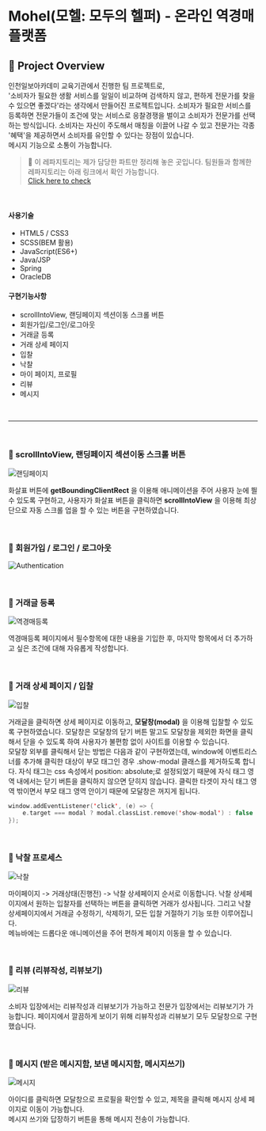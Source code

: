 # Mohel(모헬: 모두의 헬퍼) - 온라인 역경매 플랫폼
## 🌟 Project Overview
인천일보아카데미 교육기관에서 진행한 팀 프로젝트로, <br>
'소비자가 필요한 생활 서비스를 일일이 비교하며 검색하지 않고, 편하게 전문가를 찾을 수 있으면 좋겠다'라는 생각에서 만들어진 프로젝트입니다. 소비자가 필요한 서비스를 등록하면 전문가들이 조건에 맞는 서비스로 응찰경쟁을 벌이고 소비자가 전문가를 선택하는 방식입니다. 소비자는 자신이 주도해서 매칭을 이끌어 나갈 수 있고 전문가는 각종 '혜택'을 제공하면서 소비자를 유인할 수 있다는 장점이 있습니다. <br>
메시지 기능으로 소통이 가능합니다. <br>
 > 🚀 이 레파지토리는 제가 담당한 파트만 정리해 놓은 곳입니다. 팀원들과 함께한 레파지토리는 아래 링크에서 확인 가능합니다. <br>
 [Click here to check](https://github.com/SookyeongLee/BAO)
 
 <br>
 
#### 사용기술
* HTML5 / CSS3
* SCSS(BEM 활용)
* JavaScript(ES6+)
* Java/JSP
* Spring
* OracleDB 
#### 구현기능사항
* scrollIntoView, 랜딩페이지 섹션이동 스크롤 버튼
* 회원가입/로그인/로그아웃
* 거래글 등록
* 거래 상세 페이지
* 입찰
* 낙찰
* 마이 페이지, 프로필
* 리뷰
* 메시지
<br>

---

<br>

### 🌟 scrollIntoView, 랜딩페이지 섹션이동 스크롤 버튼
![랜딩페이지](https://user-images.githubusercontent.com/74999421/115503645-bab0eb80-a2b1-11eb-9964-42e0926584f2.gif)

화살표 버튼에 **getBoundingClientRect** 을 이용해 애니메이션을 주어 사용자 눈에 띌 수 있도록  구현하고, 사용자가 화살표 버튼을 클릭하면 **scrollIntoView** 을 이용해 최상단으로 자동 스크롤 업을 할 수 있는 버튼을 구현하였습니다.
 
<br>
 
### 🌟 회원가입 / 로그인 / 로그아웃
![Authentication](https://user-images.githubusercontent.com/74999421/115509538-86412d80-a2b9-11eb-859b-1292e6bb5114.gif)
 
 <br>
 
 ### 🌟 거래글 등록
![역경매등록](https://user-images.githubusercontent.com/74999421/115650820-f48efa00-a364-11eb-8b4e-b8f6a303003f.gif)

 역경매등록 페이지에서 필수항목에 대한 내용을 기입한 후, 마지막 항목에서 더 추가하고 싶은 조건에 대해 자유롭게 작성합니다.
 
 <br>
 
### 🌟 거래 상세 페이지 / 입찰
![입찰](https://user-images.githubusercontent.com/74999421/115520473-29e40b00-a2c5-11eb-9919-c748ef77ab4b.gif)
 
거래글을 클릭하면 상세 페이지로 이동하고, **모달창(modal)** 을 이용해 입찰할 수 있도록 구현하였습니다. 모달창은 모달창의 닫기 버튼 말고도 모달창을 제외한 화면을 클릭해서 닫을 수 있도록 하여 사용자가 불편함 없이 사이트를 이용할 수 있습니다. <br>
모달창 외부를 클릭해서 닫는 방법은 다음과 같이 구현하였는데, window에 이벤트리스너를 추가해 클릭한 대상이 부모 태그인 경우 .show-modal 클래스를 제거하도록 합니다. 자식 태그는 css 속성에서 position: absolute;로 설정되었기 때문에 자식 태그 영역 내에서는 닫기 버튼을 클릭하지 않으면 닫히지 않습니다. 클릭한 타겟이 자식 태그 영역 밖이면서 부모 태그 영역 안이기 때문에 모달창은 꺼지게 됩니다.
```swift
window.addEventListener('click', (e) => {
    e.target === modal ? modal.classList.remove('show-modal') : false
});
```

<br>

### 🌟 낙찰 프로세스
![낙찰](https://user-images.githubusercontent.com/74999421/115652863-06729c00-a369-11eb-9439-962c95812a9d.gif)

마이페이지 -> 거래상태(진행전) -> 낙찰 상세페이지 순서로 이동합니다. 낙찰 상세페이지에서 원하는 입찰자를 선택하는 버튼을 클릭하면 거래가 성사됩니다. 그리고 낙찰 상세페이지에서 거래글 수정하기, 삭제하기, 모든 입찰 거절하기 기능 또한 이루어집니다. <br>
메뉴바에는 드롭다운 애니메이션을 주어 편하게 페이지 이동을 할 수 있습니다.
 
 <br>
 
### 🌟 리뷰 (리뷰작성, 리뷰보기)
![리뷰](https://user-images.githubusercontent.com/74999421/115520545-3b2d1780-a2c5-11eb-8e1f-30abae1f2ae5.gif)
 
소비자 입장에서는 리뷰작성과 리뷰보기가 가능하고 전문가 입장에서는 리뷰보기가 가능합니다. 페이지에서 깔끔하게 보이기 위해 리뷰작성과 리뷰보기 모두 모달창으로 구현했습니다. 

<br>
 
### 🌟 메시지 (받은 메시지함, 보낸 메시지함, 메시지쓰기)
![메시지](https://user-images.githubusercontent.com/74999421/115526990-95c97200-a2cb-11eb-8fb7-c8686f67cada.gif)

아이디를 클릭하면 모달창으로 프로필을 확인할 수 있고, 제목을 클릭해 메시지 상세 페이지로 이동이 가능합니다. <br>
메시지 쓰기와 답장하기 버튼을 통해 메시지 전송이 가능합니다.

<br>
